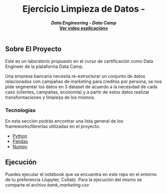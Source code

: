 <!-- PROJECT LOGO -->
<br />
<div align="center">
  <h1 align="center">Ejercicio Limpieza de Datos - </h1>

  <p align="center">
    <i><b>Data Engineering - Data Camp</b></i>
    <br />
    <a href="#"><strong>Ver video explicación»</strong></a>
    <br />
    <br />
  </p>
</div>



<!-- ABOUT THE PROJECT -->
## Sobre El Proyecto

Este es un laboratorio propuesto en el curso de certificación como Data Engineer de la plataforma Data Camp.

Una empresa bancaria necesita re-estructurar un conjunto de datos relacionados con campañas de marketing para creditos por persona, se nos pide segmentar los datos en 3 dataset de acuerdo a la necesidad de cada caso
 (clientes, campañas, economía) y a partir de estos datos realizar transformaciones y limpieza de los mismos.



### Tecnologías

En esta sección podrás encontrar una lista general de los frameworks/librerías utilizadas en el proyecto.

* [Python](https://www.python.org/)
* [Pandas](https://pandas.pydata.org/)
* [Numpy](https://numpy.org/)

<!-- USAGE EXAMPLES -->
## Ejecución

Puedes ejecutar el notebook que se encuentra en este repo en el entorno de tu preferencia (Jupyter, Collab). Para la ejecución del mismo se comparte el archivo _bank_marketing.csv_
